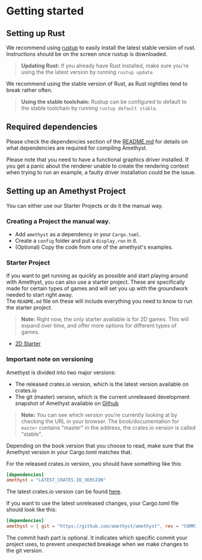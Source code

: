 # Getting started

## Setting up Rust

We recommend using [rustup][ru] to easily install the latest stable version of rust.
Instructions should be on the screen once rustup is downloaded.

> **Updating Rust:** If you already have Rust installed, make sure you're using the
> the latest version by running `rustup update`.

We recommend using the stable version of Rust, as Rust nightlies tend to break rather
often.

> **Using the stable toolchain:** Rustup can be configured to default to the stable
> toolchain by running `rustup default stable`.

## Required dependencies

Please check the dependencies section of the
[README.md](https://github.com/amethyst/amethyst/blob/master/README.md#dependencies)
for details on what dependencies are required for compiling Amethyst.

Please note that you need to have a functional graphics driver installed.
If you get a panic about the renderer unable to create the rendering context
when trying to run an example, a faulty driver installation could be the issue.

## Setting up an Amethyst Project

You can either use our Starter Projects or do it the manual way.

### Creating a Project the manual way.

- Add `amethyst` as a dependency in your `Cargo.toml`.
- Create a `config` folder and put a `display.ron` in it.
- (Optional) Copy the code from one of the amethyst's examples.

### Starter Project

If you want to get running as quickly as possible and start playing around with Amethyst, you can also use a starter project. These are specifically made for certain types of games and will set you up with the groundwork needed to start right away.\
The `README.md` file on these will include everything you need to know to run the starter project.

> **Note:** Right now, the only starter available is for 2D games. This will expand over time, and offer more options for different types of games.

- [2D Starter](https://github.com/amethyst/amethyst-starter-2d)

### Important note on versioning

Amethyst is divided into two major versions:

- The released crates.io version, which is the latest version available on crates.io
- The git (master) version, which is the current unreleased development snapshot of Amethyst available on [Github][agit]

> **Note:** You can see which version you're currently looking at by checking the URL
> in your browser. The book/documentation for `master` contains "master" in the address,
> the crates.io version is called "stable".

Depending on the book version that you choose to read, make sure that the Amethyst version in your Cargo.toml matches that.

For the released crates.io version, you should have something like this:

```toml
[dependencies]
amethyst = "LATEST_CRATES.IO_VERSION"
```

The latest crates.io version can be found [here](https://crates.io/crates/amethyst).

If you want to use the latest unreleased changes, your Cargo.toml file should look like this:

```toml
[dependencies]
amethyst = { git = "https://github.com/amethyst/amethyst", rev = "COMMIT_HASH" }
```

The commit hash part is optional. It indicates which specific commit your project uses, to prevent unexpected breakage when we make changes to the git version.

[agit]: https://github.com/amethyst/amethyst
[ru]: https://rustup.rs
